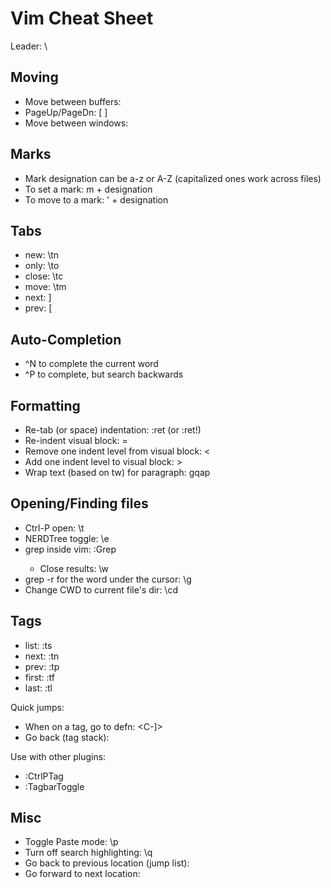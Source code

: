 Vim Cheat Sheet
===============

Leader: \

Moving
------
  - Move between buffers: <C-p> <C-n>
  -  PageUp/PageDn: [ ]
  - Move between windows: <C-h> <C-j> <C-k> <C-l>

Marks
-----
  - Mark designation can be a-z or A-Z (capitalized ones work across files)
  - To set a mark:  m + designation
  - To move to a mark: ' + designation

Tabs
----
  - new: \tn
  - only: \to
  - close: \tc
  - move: \tm
  - next: \]
  - prev: \[

Auto-Completion
---------------
  - ^N to complete the current word
  - ^P to complete, but search backwards

Formatting
----------
  - Re-tab (or space) indentation: :ret (or :ret!)
  - Re-indent visual block: =
  - Remove one indent level from visual block: <
  - Add one indent level to visual block: >
  - Wrap text (based on tw) for paragraph: gqap

Opening/Finding files
---------------------
  - Ctrl-P open: \t
  - NERDTree toggle: \e
  - grep inside vim: :Grep <search> <files>
    - Close results: \w
  - grep -r for the word under the cursor: \g
  - Change CWD to current file's dir: \cd

Tags
----
  - list:  :ts
  - next:  :tn
  - prev:  :tp
  - first: :tf
  - last:  :tl

Quick jumps:

  - When on a tag, go to defn: <C-]>
  - Go back (tag stack): <C-t>

Use with other plugins:

  - :CtrlPTag
  - :TagbarToggle

Misc
----
  - Toggle Paste mode: \p
  - Turn off search highlighting: \q
  - Go back to previous location (jump list): <C-o>
  - Go forward to next location: <C-i>
